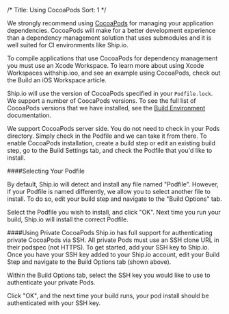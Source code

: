 /*
Title: Using CocoaPods
Sort: 1
*/

We strongly recommend using [CocoaPods](http://cocoapods.org) for managing your application dependencies. CocoaPods will make for a better development experience than a dependency management solution that uses submodules and it is well suited for CI environments like Ship.io.

To compile applications that use CocoaPods for dependency management you must use an Xcode Workspace. To learn more about using Xcode Workspaces withship.ioo, and see an example using CocoaPods, check out the Build an iOS Workspace article.

Ship.io will use the version of CocoaPods specified in your `Podfile.lock`. We support a number of CoocaPods versions. To see the full list of CocoaPods versions that we have installed, see the [Build Environment](%base_url%/environment/build-environment#cocoapods) documentation.
 
We support CocoaPods server side. You do not need to check in your Pods directory. Simply check in the Podfile and we can take it from there. To enable CocoaPods installation, create a build step or edit an existing build step, go to the Build Settings tab, and check the Podfile that you'd like to install.
 
####Selecting Your Podfile

By default, Ship.io will detect and install any file named "Podfile". However, if your Podfile is named differently, we allow you to select another file to install. To do so, edit your build step and navigate to the "Build Options" tab.

Select the Podfile you wish to install, and click "OK". Next time you run your build, Ship.io will install the correct Podfile.

####Using Private CocoaPods
Ship.io has full support for authenticating private CocoaPods via SSH. All private Pods must use an SSH clone URL in their podspec (not HTTPS). To get started, add your SSH key to Ship.io. Once you have your SSH key added to your Ship.io account, edit your Build Step and navigate to the Build Options tab (shown above).

Within the Build Options tab, select the SSH key you would like to use to authenticate your private Pods. 

Click "OK", and the next time your build runs, your pod install should be authenticated with your SSH key.
